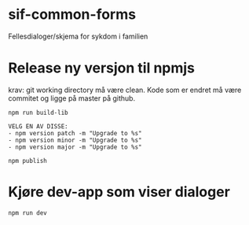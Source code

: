 # sif-common-forms

Fellesdialoger/skjema for sykdom i familien

# Release ny versjon til npmjs

krav: git working directory må være clean. Kode som er endret må være commitet og ligge på master på github.

```
npm run build-lib

VELG EN AV DISSE:
- npm version patch -m "Upgrade to %s"
- npm version minor -m "Upgrade to %s"
- npm version major -m "Upgrade to %s"

npm publish
```

# Kjøre dev-app som viser dialoger

```
npm run dev
```
